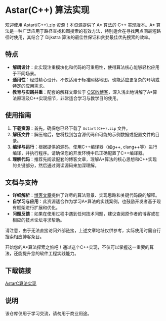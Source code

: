# Astar(C++) 算法实现

欢迎使用 Astart(C++).zip 资源！本资源提供了 A* 算法的 C++ 实现版本。A* 算法是一种广泛应用于路径查找和图搜索的有效方法，特别适合在寻找两点间最短路径时使用，其结合了 Dijkstra 算法的最佳性保证和贪婪最佳优先搜索的效率。

## 特点
- **解耦设计**：此实现注重模块化和代码的可重用性，使得算法核心能够轻松应用于不同场景。
- **通用性**：经过精心设计，不仅适用于标准网格地图，也能适应更复杂的环境或特定的应用需求。
- **教育与实践并重**：配套的解释文章位于 [CSDN博客](https://blog.csdn.net/qq_45620703/article/details/118368359)，深入浅出地讲解了A*算法原理及C++实现细节，非常适合学习与教学目的使用。

## 使用指南
1. **下载资源**：首先，确保您已经下载了 `Astart(C++).zip` 文件。
2. **解压文件**：解压缩后，您将找到包含源代码和可能的示例数据或配置文件的目录。
3. **编译与运行**：根据提供的源码，使用C++编译器（如g++, clang++等）进行编译，并执行程序。请确保您的开发环境中已正确配置了C++编译器。
4. **理解代码**：推荐先阅读配套的博客文章，理解A*算法的核心思想和C++实现的关键部分，然后通过阅读源码来加深理解。

## 文档与支持
- **详细解析**：[博客文章](https://blog.csdn.net/qq_45620703/article/details/118368359)提供了详尽的算法背景、实现思路和关键代码段的解释。
- **自学习与应用**：此资源适合作为学习A*算法的实践案例，也鼓励开发者基于现有框架进行扩展和优化。
- **问题反馈**：如果在使用过程中遇到任何技术问题，建议查阅原作者的博客或在相应的技术论坛寻求帮助。

请注意，由于无法直接访问外部链接，上述文章地址仅供参考，实际使用时需自行搜索相应博客条目。

开始您的A*算法探索之旅吧！通过这个C++实现，不仅可以掌握这一重要的算法，还能提升您的软件工程实践能力。

## 下载链接
[AstarC算法实现](https://pan.quark.cn/s/91e351e85e4a)

## 说明

该仓库仅用于学习交流，请勿用于商业用途。
